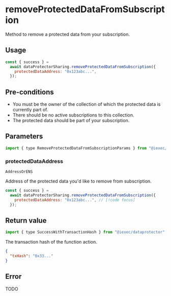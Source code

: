 # removeProtectedDataFromSubscription

Method to remove a protected data from your subscription.

## Usage

```js
const { success } =
  await dataProtectorSharing.removeProtectedDataFromSubscription({
    protectedDataAddress: "0x123abc...",
  });
```

## Pre-conditions

- You must be the owner of the collection of which the protected data is currently part of.
- There should be no active subscriptions to this collection.
- The protected data should be part of your subscription.

## Parameters

```js
import { type RemoveProtectedDataFromSubscriptionParams } from "@iexec/dataprotector";
```

### protectedDataAddress

`AddressOrENS`

Address of the protected data you'd like to remove from subscription.

```js
const { success } =
  await dataProtectorSharing.removeProtectedDataFromSubscription({
    protectedDataAddress: "0x123abc...", // [!code focus]
  });
```

## Return value

```js
import { type SuccessWithTransactionHash } from "@iexec/dataprotector";
```

The transaction hash of the function action.

```json
{
  "txHash": "0x33..."
}
```

## Error

TODO
